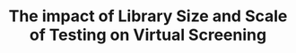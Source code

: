 ---
title: "The impact of Library Size and Scale of Testing on Virtual Screening"
authors: "Lui F, Mailhot O, Glenn IS, Vigneron SF, **Bassim V**, Xu X, Valencia KF, Smith MS, Radchenko DS, **Fraser JS**, Moroz YS, Irwin JJ, Shoichet BK"
pub_date: "2025-01-03" #Date of publication. Change from Biorxiv date to Journal date once accepted
journal: Nature Chemical Biology
image: "/static/img/pub/2024_liu.png"
pmid: "39753705"
pmcid: 
biorxiv_version: "2024.07.08.602536v1"
pdf: "https://cdn.fraserlab.com/publications/2024_liu.pdf"
pdbs:
 - "9C81"
 - "9C6P"
 - "9C83"
 - "9C84"
 - "9C8J"
---